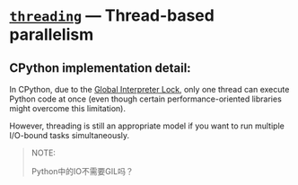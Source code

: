# [`threading`](https://docs.python.org/3/library/threading.html#module-threading) — Thread-based parallelism

## **CPython implementation detail:**

In CPython, due to the [Global Interpreter Lock](https://docs.python.org/3/glossary.html#term-global-interpreter-lock), only one thread can execute Python code at once (even though certain performance-oriented libraries might overcome this limitation). 

However, threading is still an appropriate model if you want to run multiple I/O-bound tasks simultaneously.

> NOTE: 
>
> Python中的IO不需要GIL吗？

